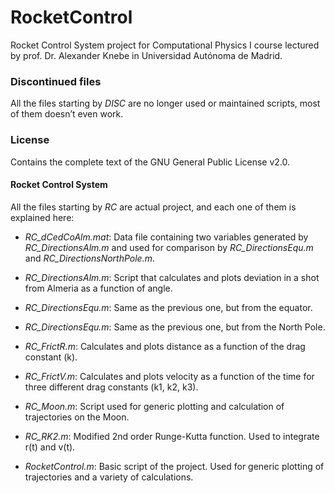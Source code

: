 # RocketControl
Rocket Control System project for Computational Physics I course lectured by prof. Dr. Alexander Knebe in Universidad Autónoma de Madrid.



### Discontinued files

All the files starting by *DISC* are no longer used or maintained scripts, most of them doesn’t even work.


### License
Contains the complete text of the GNU General Public License v2.0.


#### Rocket Control System

All the files starting by *RC* are actual project, and each one of them is explained here:

- *RC_dCedCoAlm.mat*: Data file containing two variables generated by *RC_DirectionsAlm.m* and used for comparison by *RC_DirectionsEqu.m* and *RC_DirectionsNorthPole.m*.

- *RC_DirectionsAlm.m*: Script that calculates and plots deviation in a shot from Almeria as a function of angle.

- *RC_DirectionsEqu.m*: Same as the previous one, but from the equator.

- *RC_DirectionsEqu.m*: Same as the previous one, but from the North Pole.

- *RC_FrictR.m*: Calculates and plots distance as a function of the drag constant (k).

- *RC_FrictV.m*: Calculates and plots velocity as a function of the time for three different drag constants (k1, k2, k3).

- *RC_Moon.m*: Script used for generic plotting and calculation of trajectories on the Moon.

- *RC_RK2.m*: Modified 2nd order Runge-Kutta function. Used to integrate r(t) and v(t).

- *RocketControl.m*: Basic script of the project. Used for generic plotting of trajectories and a variety of calculations.
